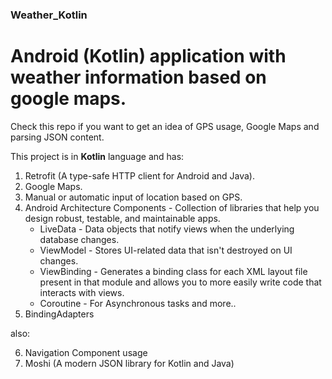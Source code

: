 ### Weather_Kotlin
# Android (Kotlin) application with weather information based on google maps.

Check this repo if you want to get an idea of GPS usage, Google Maps and parsing JSON content.

This project is in __Kotlin__ language and has:

1) Retrofit (A type-safe HTTP client for Android and Java).
2) Google Maps.
3) Manual or automatic input of location based on GPS.
4) Android Architecture Components - Collection of libraries that help you design robust, testable, and maintainable apps.
    - LiveData - Data objects that notify views when the underlying database changes.
    - ViewModel - Stores UI-related data that isn't destroyed on UI changes.
    - ViewBinding - Generates a binding class for each XML layout file present in that module and allows you to more easily write code that           interacts with views.
    - Coroutine - For Asynchronous tasks and more..
5) BindingAdapters

also:

6) Navigation Component usage
7) Moshi (A modern JSON library for Kotlin and Java)
